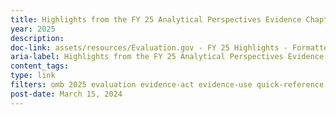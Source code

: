 ```yaml
---
title: Highlights from the FY 25 Analytical Perspectives Evidence Chapter
year: 2025
description: 
doc-link: assets/resources/Evaluation.gov - FY 25 Highlights - Formatted.pdf
aria-label: Highlights from the FY 25 Analytical Perspectives Evidence Chapter
content_tags: 
type: link
filters: omb 2025 evaluation evidence-act evidence-use quick-reference
post-date: March 15, 2024
---
```

